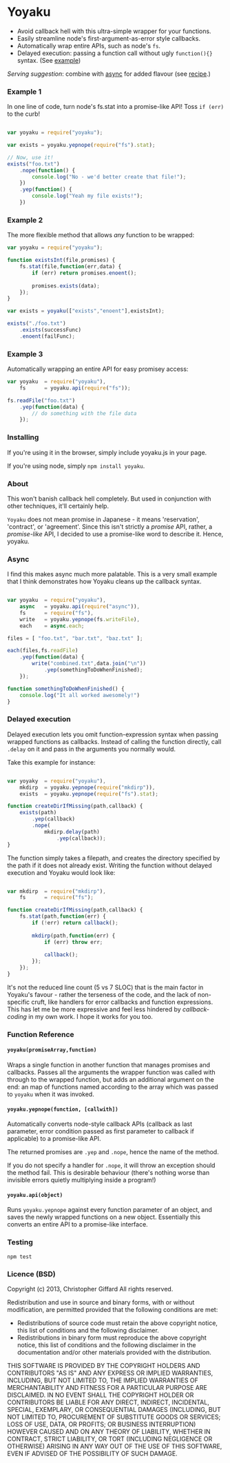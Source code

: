 Yoyaku
======

*	Avoid callback hell with this ultra-simple wrapper for your functions.
*	Easily streamline node's first-argument-as-error style callbacks.
*	Automatically wrap entire APIs, such as node's `fs`.
*	Delayed execution: passing a function call without ugly `function(){}` syntax.
	(See [example](#delayed-execution))

*Serving suggestion*: combine with [async](http://github.com/caolan/async) for
added flavour (see [recipe](#async).)

### Example 1

In one line of code, turn node's fs.stat into a promise-like API! Toss `if (err)`
to the curb!

```javascript

var yoyaku = require("yoyaku");

var exists = yoyaku.yepnope(require("fs").stat);

// Now, use it!
exists("foo.txt")
	.nope(function() {
		console.log("No - we'd better create that file!");
	})
	.yep(function() {
		console.log("Yeah my file exists!");
	})

```

### Example 2

The more flexible method that allows *any* function to be wrapped:

```javascript
var yoyaku = require("yoyaku");

function existsInt(file,promises) {
	fs.stat(file,function(err,data) {
		if (err) return promises.enoent();
		
		promises.exists(data);
	});
}

var exists = yoyaku(["exists","enoent"],existsInt);

exists("./foo.txt")
	.exists(successFunc)
	.enoent(failFunc);
```

### Example 3

Automatically wrapping an entire API for easy promisey access:

```javascript
var yoyaku	= require("yoyaku"),
	fs		= yoyaku.api(require("fs"));

fs.readFile("foo.txt")
	.yep(function(data) {
		// do something with the file data
	});

```

### Installing

If you're using it in the browser, simply include yoyaku.js in your page.

If you're using node, simply `npm install yoyaku`.

### About

This won't banish callback hell completely. But used in conjunction with other
techniques, it'll certainly help.

`Yoyaku` does not mean promise in Japanese - it means 'reservation', 'contract',
or 'agreement'. Since this isn't strictly a *promise* API, rather, a *promise-like*
API, I decided to use a promise-like word to describe it. Hence, yoyaku.

### Async

I find this makes async much more palatable. This is a very small example that I
think demonstrates how Yoyaku cleans up the callback syntax.

```javascript

var yoyaku	= require("yoyaku"),
	async	= yoyaku.api(require("async")),
	fs		= require("fs"),
	write	= yoyaku.yepnope(fs.writeFile),
	each	= async.each;

files = [ "foo.txt", "bar.txt", "baz.txt" ];

each(files,fs.readFile)
	.yep(function(data) {
		write("combined.txt",data.join("\n"))
			.yep(somethingToDoWhenFinished);
	});

function somethingToDoWhenFinished() {
	console.log("It all worked awesomely!")
}

```

### Delayed execution

Delayed execution lets you omit function-expression syntax when passing wrapped
functions as callbacks. Instead of calling the function directly, call `.delay`
on it and pass in the arguments you normally would.

Take this example for instance:

```javascript

var yoyaky	= require("yoyaku"),
	mkdirp	= yoyaku.yepnope(require("mkdirp")),
	exists	= yoyaku.yepnope(require("fs").stat);

function createDirIfMissing(path,callback) {
	exists(path)
		.yep(callback)
		.nope(
			mkdirp.delay(path)
				.yep(callback));
}
```

The function simply takes a filepath, and creates the directory specified by the
path if it does not already exist. Writing the function without delayed execution
and Yoyaku would look like:

```javascript

var mkdirp	= require("mkdirp"),
	fs		= require("fs");

function createDirIfMissing(path,callback) {
	fs.stat(path,function(err) {
		if (!err) return callback();
		
		mkdirp(path,function(err) {
			if (err) throw err;
			
			callback();
		});
	});
}
```

It's not the reduced line count (5 vs 7 SLOC) that is the main factor in Yoyaku's
favour - rather the terseness of the code, and the lack of non-specific cruft,
like handlers for error callbacks and function expressions. This has let me be
more expressive and feel less hindered by *callback-coding* in my own work. I hope
it works for you too.

### Function Reference

#### `yoyaku(promiseArray,function)`

Wraps a single function in another function that manages promises and callbacks.
Passes all the arguments the wrapper function was called with through to the
wrapped function, but adds an additional argument on the end: an map of functions
named according to the array which was passed to `yoyaku` when it was invoked.

#### `yoyaku.yepnope(function, [callwith])`

Automatically converts node-style callback APIs (callback as last parameter, error
condition passed as first parameter to callback if applicable) to a promise-like API.

The returned promises are `.yep` and `.nope`, hence the name of the method.

If you do not specify a handler for `.nope`, it will throw an exception should the
method fail. This is desirable behaviour (there's nothing worse than invisible errors
quietly multiplying inside a program!)

#### `yoyaku.api(object)`

Runs `yoyaku.yepnope` against every function parameter of an object, and saves the
newly wrapped functions on a new object. Essentially this converts an entire API
to a promise-like interface.

### Testing

	npm test

### Licence (BSD)

Copyright (c) 2013, Christopher Giffard
All rights reserved.

Redistribution and use in source and binary forms, with or without modification,
are permitted provided that the following conditions are met:

*	Redistributions of source code must retain the above copyright notice, this list
	of conditions and the following disclaimer.
*	Redistributions in binary form must reproduce the above copyright notice, this
	list of conditions and the following disclaimer in the documentation and/or
	other materials provided with the distribution.

THIS SOFTWARE IS PROVIDED BY THE COPYRIGHT HOLDERS AND CONTRIBUTORS "AS IS" AND 
ANY EXPRESS OR IMPLIED WARRANTIES, INCLUDING, BUT NOT LIMITED TO, THE IMPLIED
WARRANTIES OF MERCHANTABILITY AND FITNESS FOR A PARTICULAR PURPOSE ARE DISCLAIMED.
IN NO EVENT SHALL THE COPYRIGHT HOLDER OR CONTRIBUTORS BE LIABLE FOR ANY DIRECT,
INDIRECT, INCIDENTAL, SPECIAL, EXEMPLARY, OR CONSEQUENTIAL DAMAGES (INCLUDING,
BUT NOT LIMITED TO, PROCUREMENT OF SUBSTITUTE GOODS OR SERVICES; LOSS OF USE,
DATA, OR PROFITS; OR BUSINESS INTERRUPTION) HOWEVER CAUSED AND ON ANY THEORY OF
LIABILITY, WHETHER IN CONTRACT, STRICT LIABILITY, OR TORT (INCLUDING NEGLIGENCE
OR OTHERWISE) ARISING IN ANY WAY OUT OF THE USE OF THIS SOFTWARE, EVEN IF
ADVISED OF THE POSSIBILITY OF SUCH DAMAGE.
